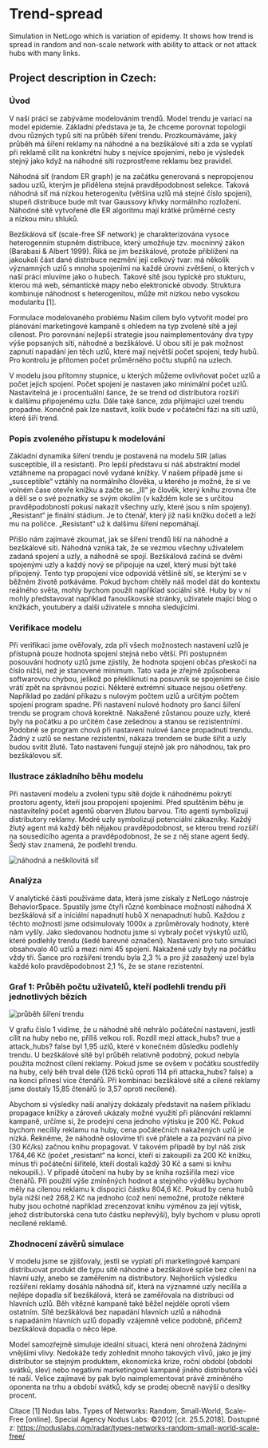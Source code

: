 # Trend-spread
Simulation in NetLogo which is variation of epidemy. It shows how trend is spread in random and non-scale network with ability to attack or not attack hubs with many links.

## Project description in Czech:

### Úvod
V naší práci se zabýváme modelováním trendů. Model trendu je variací na model epidemie. Základní představa je ta, že chceme porovnat topologii dvou různých typů sítí na průběh šíření trendu. Prozkoumáváme, jaký průběh má šíření reklamy na náhodné a na bezškálové síti a zda se vyplatí při reklamě cílit na konkrétní huby s nejvíce spojeními, nebo je výsledek stejný jako když na náhodné síti rozprostřeme reklamu bez pravidel. 

Náhodná síť (random ER graph) je na začátku generovaná s nepropojenou sadou uzlů, kterým je přidělena stejná pravděpodobnost selekce. Taková náhodná síť má nízkou heterogenitu (většina uzlů má stejné číslo spojení), stupeň distribuce bude mít tvar Gaussovy křivky normálního rozložení. Náhodné sítě vytvořené dle ER algoritmu mají krátké průměrné cesty a nízkou míru shluků. 

Bezškálová síť (scale-free SF network) je charakterizována vysoce heterogenním stupněm distribuce, který umožňuje tzv. mocninný zákon (Barabasi & Albert 1999). Říká se jim bezškálové, protože přiblížení na jakoukoli část dané distribuce nezmění její celkový tvar: má několik významných uzlů s mnoha spojeními na každé úrovni zvětšení, o kterých v naší práci mluvíme jako o hubech. Takové sítě jsou typické pro stukturu, kterou má web, sémantické mapy nebo elektronické obvody. Struktura kombinuje náhodnost s heterogenitou, může mít nízkou nebo vysokou modularitu [1].

Formulace modelovaného problému 
Našim cílem bylo vytvořit model pro plánování marketingové kampaně s ohledem na typ zvolené sítě a její cílenost. Pro porovnání nejlepší strategie jsou naimplementovány dva typy výše popsaných sítí, náhodné a bezškálové. U obou sítí je pak možnost zapnutí napadání jen těch uzlů, které mají největší počet spojení, tedy hubů. Pro kontrolu je přítomen počet průměrného počtu stupňů na uzlech. 

V modelu jsou přítomny stupnice, u kterých můžeme ovlivňovat počet uzlů a počet jejich spojení. Počet spojení je nastaven jako minimální počet uzlů. Nastavitelná je i procentuální šance, že se trend od distributora rozšíří k dalšímu připojenému uzlu. Dále také šance, zda přijímající uzel trendu propadne. Konečně pak lze nastavit, kolik bude v počáteční fázi na síti uzlů, které šíří trend. 

### Popis zvoleného přístupu k modelování
Základní dynamika šíření trendu je postavená na modelu SIR (alias susceptible, ill a resistant). Pro lepší představu si náš abstraktní model vztáhneme na propagaci nově vydané knížky. V našem případě jsme si „susceptible“ vztáhly na normálního člověka, u kterého je možné, že si ve volném čase otevře knížku a začte se. „Ill“ je člověk, který knihu zrovna čte a dělí se o své poznatky se svým okolím (v každém kole se s určitou pravděpodobností pokusí nakazit všechny uzly, které jsou s ním spojeny). „Resistant“ je finální stádium. Je to čtenář, který již naši knížku dočetl a leží mu na poličce. „Resistant“ už k dalšímu šíření nepomáhají.

Přišlo nám zajímavé zkoumat, jak se šíření trendů liší na náhodné a bezškálové síti. Náhodná vzniká tak, že se vezmou všechny uživatelem zadaná spojení a uzly, a náhodně se spojí. Bezškálová začíná se dvěmi spojenými uzly a každý nový se připojuje na uzel, který musí být také připojený. Tento typ propojení více odpovídá většině sítí, se kterými se v běžném životě potkáváme. Pokud bychom chtěly náš model dát do kontextu reálného světa, mohly bychom použít například sociální sítě. Huby by v ní mohly představovat například fanouškovské stránky, uživatele mající blog o knížkách, youtubery a další uživatele s mnoha sledujícími.

### Verifikace modelu
Při verifikaci jsme ověřovaly, zda při všech možnostech nastavení uzlů je přístupná pouze hodnota spojení stejná nebo větší. Při postupném posouvání hodnoty uzlů jsme zjistily, že hodnota spojení občas přeskočí na číslo nižší, než je stanovené minimum. Tato vada je zřejmě způsobena softwarovou chybou, jelikož po překliknutí na posuvník se spojeními se číslo vrátí zpět na správnou pozici. Některé extrémní situace nejsou ošetřeny. Například po zadání příkazu s nulovým počtem uzlů a určitým počtem spojení program spadne. Při nastavení nulové hodnoty pro šanci šíření trendu se program chová korektně. Nakažené zůstanou pouze uzly, které byly na počátku a po určitém čase zešednou a stanou se rezistentními. Podobně se program chová při nastavení nulové šance propadnutí trendu. Žádný z uzlů se nestane rezistentní, nákaza trendem se bude šířit a uzly budou svítit žlutě.  Tato nastavení fungují stejně jak pro náhodnou, tak pro bezškálovou síť. 


### Ilustrace základního běhu modelu
Při nastavení modelu a zvolení typu sítě dojde k náhodnému pokrytí prostoru agenty, kteří jsou propojeni spojeními. Před spuštěním běhu je nastavitelný počet agentů obarven žlutou barvou. Tito agenti symbolizují distributory reklamy. Modré uzly symbolizují potenciální zákazníky. Každý žlutý agent má každý běh nějakou pravděpodobnost, se kterou trend rozšíří na sousedícího agenta a pravděpodobnost, že se z něj stane agent šedý. Šedý stav znamená, že podlehl trendu. 

![náhodná a neškílovitá síť](http://jyxo.info/uploads/C3/c30f097f713347915903b00cf383287dec7cdc5c.png)

### Analýza
V analytické části používáme data, která jsme získaly z NetLogo nástroje BehaviorSpace. Spustily jsme čtyři různé kombinace možností náhodná X bezškálová síť a iniciální napadnutí hubů X nenapadnutí hubů. Každou z těchto možností jsme odsimulovaly 1000x a zprůměrovaly hodnoty, které nám vyšly. Jako sledovanou hodnotu jsme si vybraly počet výskytů uzlů, které podlehly trendu (šedé barevné označení). Nastavení pro tuto simulaci obsahovalo 40 uzlů a mezi nimi 45 spojení.  Nakažené uzly byly na počátku vždy tři. Šance pro rozšíření trendu byla 2,3 % a pro již zasažený uzel byla každé kolo pravděpodobnost 2,1 %, že se stane rezistentní.

### Graf 1: Průběh počtu uživatelů, kteří podlehli trendu při jednotlivých bězích
![průběh šíření trendu](http://jyxo.info/uploads/CD/cd60fbfa4a3fade0fd246c6a6368bc24d5fe2cf8.png)

V grafu číslo 1 vidíme, že u náhodné sítě nehrálo počáteční nastavení, jestli cílit na huby nebo ne, příliš velkou roli. Rozdíl mezi attack_hubs? true a attack_hubs? false byl 1,95 uzlů, které v konečném důsledku podlehly trendu. U bezškálové sítě byl průběh relativně podobný, pokud nebyla použita možnost cílení reklamy. Pokud jsme se ovšem v počátku soustředily na huby, celý běh trval déle (126 ticků oproti 114 při attacka_hubs? false) a na konci přinesl více čtenářů. Při kombinaci bezškálové sítě a cílené reklamy jsme dostaly 15,85 čtenářů (o 3,57 oproti necílené).

Abychom si výsledky naší analýzy dokázaly představit na našem příkladu propagace knížky a zároveň ukázaly možné využití při plánování reklamní kampaně, určíme si, že prodejní cena jednoho výtisku je 200 Kč. Pokud bychom necílily reklamu na huby, cena počátečních nakažených uzlů je nízká. Řekněme, že náhodně oslovíme tři své přátele a za pozvání na pivo (30 Kč/ks) začnou knihu propagovat. V takovém případě by byl náš zisk 1764,46 Kč (počet „resistant“ na konci, kteří si zakoupili za 200 Kč knížku, mínus tři počáteční šiřitelé, kteří dostali každý 30 Kč a sami si knihu nekoupili.). V případě útočení na huby by se kniha rozšířila mezi více čtenářů. Při použití výše zmíněných hodnot a stejného výdělku bychom měly na cílenou reklamu k dispozici částku 804,6 Kč. Pokud by cena hubů byla nižší než 268,2 Kč na jednoho (což není nemožné, protože některé huby jsou ochotné například zrecenzovat knihu výměnou za její výtisk, jehož distributorská cena tuto částku nepřevýší), byly bychom v plusu oproti necílené reklamě.

### Zhodnocení závěrů simulace
V modelu jsme se zjišťovaly, jestli se vyplatí při marketingové kampani distribuovat produkt dle typu sítě náhodné a bezškálové spíše bez cílení na hlavní uzly, anebo se zaměřením na distributory. Nejhorších výsledku rozšíření reklamy dosáhla náhodná síť, která na významné uzly necílila a nejlépe dopadla síť bezškálová, která se zaměřovala na distribuci od hlavních uzlů. Běh vítězné kampaně také běžel nejdéle oproti všem ostatním. Sítě bezškálová bez napadání hlavních uzlů a náhodná s napadáním hlavních uzlů dopadly vzájemně velice podobně, přičemž bezškálová dopadla o něco lépe. 

Model samozřejmě simuluje ideální situaci, která není ohrožená žádnými vnějšími vlivy. Nedokáže tedy zohlednit mnoho takových vlivů, jako je jiný distributor se stejným produktem, ekonomická krize, roční období (období svátků, slev) nebo negativní marketingové kampaně jiného distributora vůči té naší. Velice zajímavé by pak bylo naimplementovat právě zmíněného oponenta na trhu a období svátků, kdy se prodej obecně navýší o desítky procent. 

Citace
[1] Nodus labs. Types of Networks: Random, Small-World, Scale-Free [online]. Special Agency Nodus Labs: ©2012 [cit. 25.5.2018]. Dostupné z: https://noduslabs.com/radar/types-networks-random-small-world-scale-free/
